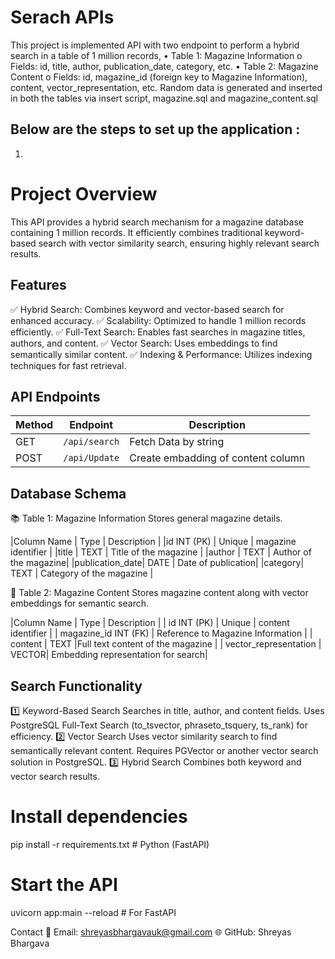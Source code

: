 # Serach APIs

This project is implemented API with two endpoint to perform a hybrid search in a table of 1 million records, 
• Table 1: Magazine Information
    o Fields: id, title, author, publication_date, category, etc.
• Table 2: Magazine Content
    o Fields: id, magazine_id (foreign key to Magazine Information), content, vector_representation, etc.
Random data is generated and inserted in both the tables via insert script, magazine.sql and magazine_content.sql



## Below are the steps to set up the application :

1. 


# Project Overview
This API provides a hybrid search mechanism for a magazine database containing 1 million records. It efficiently combines traditional keyword-based search with vector similarity search, ensuring highly relevant search results.

## Features
✅ Hybrid Search: Combines keyword and vector-based search for enhanced accuracy.
✅ Scalability: Optimized to handle 1 million records efficiently.
✅ Full-Text Search: Enables fast searches in magazine titles, authors, and content.
✅ Vector Search: Uses embeddings to find semantically similar content.
✅ Indexing & Performance: Utilizes indexing techniques for fast retrieval.

## API Endpoints
| Method | Endpoint        | Description          |
|--------|-----------------|----------------------|
| GET    | `/api/search`   | Fetch Data by string |
| POST   | `/api/Update`   | Create embadding of content column|



## Database Schema
📚 Table 1: Magazine Information
Stores general magazine details.

|Column Name | Type |	Description |
|id	INT (PK) |	Unique |  magazine identifier |
|title	| TEXT	| Title of the magazine |
|author	| TEXT |	Author of the magazine|
|publication_date|	DATE |	Date of publication|
|category|	TEXT |	Category of the magazine |


📝 Table 2: Magazine Content
Stores magazine content along with vector embeddings for semantic search.

|Column Name |	Type |	Description |
| id	INT (PK) |	Unique | content identifier |
| magazine_id	INT (FK) |	Reference to Magazine Information |
| content |	TEXT	|Full text content of the magazine |
| vector_representation |	VECTOR| 	Embedding representation for search|


## Search Functionality
1️⃣ Keyword-Based Search
Searches in title, author, and content fields.
Uses PostgreSQL Full-Text Search (to_tsvector, phraseto_tsquery, ts_rank) for efficiency.
2️⃣ Vector Search
Uses vector similarity search to find semantically relevant content.
Requires PGVector or another vector search solution in PostgreSQL.
3️⃣ Hybrid Search
Combines both keyword and vector search results.

# Install dependencies
pip install -r requirements.txt  # Python (FastAPI)

# Start the API
uvicorn app:main --reload  # For FastAPI

Contact
📩 Email: shreyasbhargavauk@gmail.com
🌐 GitHub: Shreyas Bhargava
